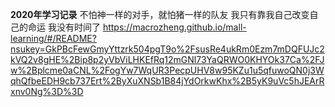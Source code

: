 ******2020年学习记录******
不怕神一样的对手，就怕猪一样的队友
我只有靠我自己改变自己的命运
我没有时间了
https://macrozheng.github.io/mall-learning/#/README?nsukey=GkPBcFewGmyYttzrk504pgT9o%2FsusRe4ukRm0Ezm7mDQFUJc2kVQ2v8gHE%2Bip8p2yVbViLHKEfRq12mGNl73YaQRWO0KHYOk37Ca%2FJw%2Bplcme0aCNL%2FogYw7WqUR3PecpUHV8w95KZu1u5qfuwoQN0j3WqhQfbeEDH9cb737Ert%2ByXuXNSb1B84jYdOrkwKhx%2B5yK9uVc5hJEArRxnv0Ng%3D%3D
